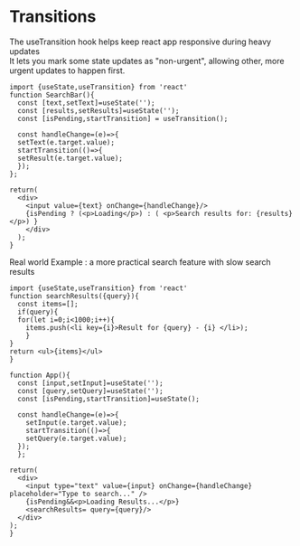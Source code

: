 # Transitions 
The useTransition hook helps keep react app responsive during heavy updates <br>
It lets you mark some state updates as "non-urgent", allowing other, more urgent updates to happen first.
```
import {useState,useTransition} from 'react'
function SearchBar(){
  const [text,setText]=useState('');
  const [results,setResults]=useState('');
  const [isPending,startTransition] = useTransition();

  const handleChange=(e)=>{
  setText(e.target.value);
  startTransition(()=>{
  setResult(e.target.value);
  });
};

return(
  <div>
    <input value={text} onChange={handleChange}/>
    {isPending ? (<p>Loading</p>) : ( <p>Search results for: {results}</p>) }
    </div>
  );
}

```
Real world Example : a more practical search feature with slow search results 
```
import {useState,useTransition} from 'react'
function searchResults({query}){
  const items=[];
  if(query){
  for(let i=0;i<1000;i++){
    items.push(<li key={i}>Result for {query} - {i} </li>);
    }
}
return <ul>{items}</ul>
}

function App(){
  const [input,setInput]=useState('');
  const [query,setQuery]=useState('');
  const [isPending,startTransition]=useState();

  const handleChange=(e)=>{
    setInput(e.target.value);
    startTransition(()=>{
    setQuery(e.target.value);
  });
  };

return(
  <div>
    <input type="text" value={input} onChange={handleChange} placeholder="Type to search..." />
    {isPending&&<p>Loading Results...</p>}
    <searchResults= query={query}/>
  </div>
);
}
```

